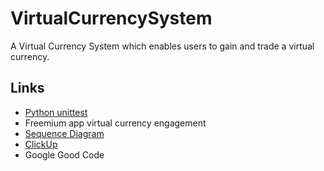 # VirtualCurrencySystem
A Virtual Currency System which enables users to gain and trade a virtual currency.

## Links
- [Python unittest](https://docs.python.org/3/library/unittest.html)
- Freemium app virtual currency engagement
- [Sequence Diagram](https://sequencediagram.org/)
- [ClickUp](clickup.com)
- Google Good Code
